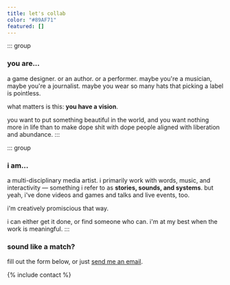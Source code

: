```yaml
---
title: let's collab
color: "#89AF71"
featured: []
---
```

<div class="grid-two wrap">

::: group
### you are...
a game designer. or an author. or a performer. maybe you're a musician, maybe you're a journalist. maybe you wear so many hats that picking a label is pointless. 

what matters is this: **you have a vision**.

you want to put something beautiful in the world, and you want nothing more in life than to make dope shit with dope people aligned with liberation and abundance.
:::

::: group
### i am...
a multi-disciplinary media artist. i primarily work with words, music, and interactivity — something i refer to as **stories, sounds, and systems**. but yeah, i've done videos and games and talks and live events, too.

i'm creatively promiscious that way.

i can either get it done, or find someone who can. i'm at my best when the work is meaningful.
:::

</div>


### sound like a match?
fill out the form below, or just <a href="/email?subject=Let's Collab">send me an email</a>.


{% include contact %}